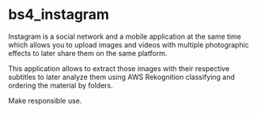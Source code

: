# bs4_instagram
Instagram is a social network and a mobile application at the same time which allows you to upload images and videos with multiple photographic effects to later share them on the same platform.  

This application allows to extract those images with their respective subtitles to later analyze them using AWS Rekognition classifying and ordering the material by folders.   

Make responsible use.
